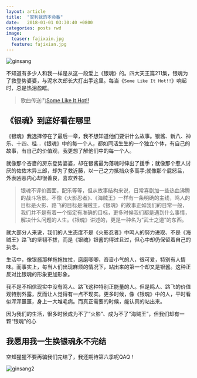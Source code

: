 ```yaml
---
layout: article
title:  "安利我的本命番"
date:   2018-01-01 03:30:40 +0800
categories: posts rwd
image:
  teaser: fajixain.jpg
  feature: fajixian.jpg
---
```


![ginsang](https://pic1.zhimg.com/50/v2-aee95796cb804b303c597a57bf41e777_hd.jpg)

不知道有多少人和我一样是从这一段爱上《银魂》的。四大天王篇211集，银魂为了救登势婆婆，与泥水次郎长大打出手这里。每当《`Some Like It Hot!!`》响起时，总是热泪盈眶。

>歌曲传送门[Some Like It Hot!!]

## 《银魂》到底好看在哪里

《银魂》我选择停在了最后一章，我不想知道他们要讲什么故事。银酱、新八、神乐、十四、桂...《银魂》中的每一个人，都如同活生生的一个独立个体，有自己的故事，有自己的价值观，我更想了解他们中的每一个人。

就像那个吝啬的房东登势婆婆，却在银酱最为落魄时伸出了援手；就像那个惹人讨厌的佐佐木异三郎，却为了救近藤，以一己之力抵挡众多高手;就像那个屁怒吕，外表凶恶内心却很善良，喜欢养花。

> 银魂不评价画面，配乐等等，但从故事结构来说，日常喜剧加一些热血沸腾的战斗场景。不像《火影忍者》、《海贼王》一样有一条明确的主线，鸣人的目标是火影、路飞的目标是海贼王，《银魂》的故事正如我们的日常一般，我们并不是有着一个恒定有准确的目标，更多时候我们都是遇到什么事情，解决什么问题的人生。《银魂》讲述的，更是一种名为“武士之道”的东西。

就大部分人来说，我们的人生态度不是《火影忍者》中鸣人的努力进取、不是《海贼王》路飞的坚韧不拔，而是《银魂》银酱的得过且过，但心中却仍保留着自己的执念。

生活中，像银酱那样拖拖拉拉，磨磨唧唧，吝啬小气的人，很可爱，特别有人情味。而事实上，每当人们出现麻烦的情况下，站出来的第一个却又是银酱。这种正反对比银魂的形象更加形象。

我不是不相信现实中没有鸣人、路飞这种特别正能量的人。但是鸣人、路飞的价值观特别外露，反而让人觉得有一点不现实。更多时候，像《银魂》中的人，平时看似浑浑噩噩，身上一大堆毛病。而真正需要的时候，能认真的站出来。

因为我们的生活，很多时候成为不了“火影”、成为不了“海贼王”，但我们却有一颗“银魂”的心

## 我愿用我一生换银魂永不完结

空知猩猩不要再骗我们完结了，我还期待第六季呢QAQ！

![ginsang2](https://pic3.zhimg.com/50/v2-eda509099b338a439ea4296e5f4f4063_hd.jpg)


[Some Like It Hot!!]: http://music.163.com/#/song?id=29762029


